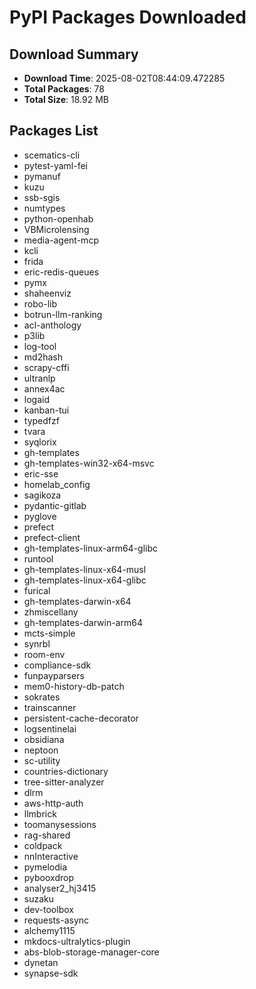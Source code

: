 # PyPI Packages Downloaded

## Download Summary
- **Download Time**: 2025-08-02T08:44:09.472285
- **Total Packages**: 78
- **Total Size**: 18.92 MB

## Packages List
- scematics-cli
- pytest-yaml-fei
- pymanuf
- kuzu
- ssb-sgis
- numtypes
- python-openhab
- VBMicrolensing
- media-agent-mcp
- kcli
- frida
- eric-redis-queues
- pymx
- shaheenviz
- robo-lib
- botrun-llm-ranking
- acl-anthology
- p3lib
- log-tool
- md2hash
- scrapy-cffi
- ultranlp
- annex4ac
- logaid
- kanban-tui
- typedfzf
- tvara
- syqlorix
- gh-templates
- gh-templates-win32-x64-msvc
- eric-sse
- homelab_config
- sagikoza
- pydantic-gitlab
- pyglove
- prefect
- prefect-client
- gh-templates-linux-arm64-glibc
- runtool
- gh-templates-linux-x64-musl
- gh-templates-linux-x64-glibc
- furical
- gh-templates-darwin-x64
- zhmiscellany
- gh-templates-darwin-arm64
- mcts-simple
- synrbl
- room-env
- compliance-sdk
- funpayparsers
- mem0-history-db-patch
- sokrates
- trainscanner
- persistent-cache-decorator
- logsentinelai
- obsidiana
- neptoon
- sc-utility
- countries-dictionary
- tree-sitter-analyzer
- dlrm
- aws-http-auth
- llmbrick
- toomanysessions
- rag-shared
- coldpack
- nnInteractive
- pymelodia
- pybooxdrop
- analyser2_hj3415
- suzaku
- dev-toolbox
- requests-async
- alchemy1115
- mkdocs-ultralytics-plugin
- abs-blob-storage-manager-core
- dynetan
- synapse-sdk
